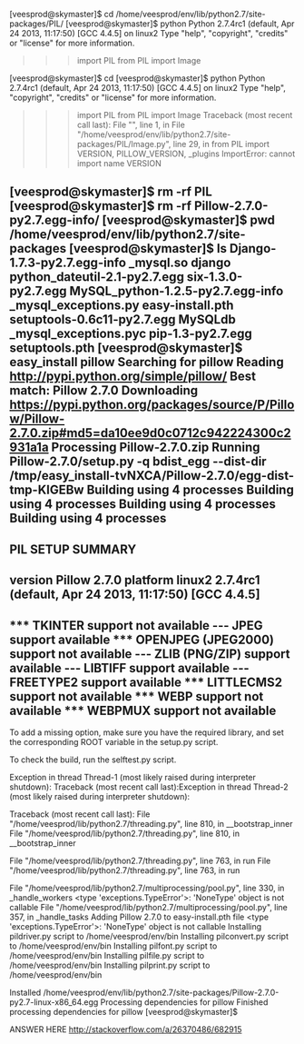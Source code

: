 [veesprod@skymaster]$ cd /home/veesprod/env/lib/python2.7/site-packages/PIL/
[veesprod@skymaster]$ python 
Python 2.7.4rc1 (default, Apr 24 2013, 11:17:50) 
[GCC 4.4.5] on linux2
Type "help", "copyright", "credits" or "license" for more information.
>>> import PIL
>>> from PIL import Image
>>> 

[veesprod@skymaster]$ cd
[veesprod@skymaster]$ python
Python 2.7.4rc1 (default, Apr 24 2013, 11:17:50) 
[GCC 4.4.5] on linux2
Type "help", "copyright", "credits" or "license" for more information.
>>> import PIL
>>> from PIL import Image
Traceback (most recent call last):
  File "<stdin>", line 1, in <module>
  File "/home/veesprod/env/lib/python2.7/site-packages/PIL/Image.py", line 29, in <module>
    from PIL import VERSION, PILLOW_VERSION, _plugins
ImportError: cannot import name VERSION
>>> 

[veesprod@skymaster]$ rm -rf PIL
[veesprod@skymaster]$ rm -rf Pillow-2.7.0-py2.7.egg-info/
[veesprod@skymaster]$ pwd
/home/veesprod/env/lib/python2.7/site-packages
[veesprod@skymaster]$ ls
Django-1.7.3-py2.7.egg-info	   _mysql.so		  django	     python_dateutil-2.1-py2.7.egg  six-1.3.0-py2.7.egg
MySQL_python-1.2.5-py2.7.egg-info  _mysql_exceptions.py   easy-install.pth   setuptools-0.6c11-py2.7.egg
MySQLdb				   _mysql_exceptions.pyc  pip-1.3-py2.7.egg  setuptools.pth
[veesprod@skymaster]$ easy_install pillow
Searching for pillow
Reading http://pypi.python.org/simple/pillow/
Best match: Pillow 2.7.0
Downloading https://pypi.python.org/packages/source/P/Pillow/Pillow-2.7.0.zip#md5=da10ee9d0c0712c942224300c2931a1a
Processing Pillow-2.7.0.zip
Running Pillow-2.7.0/setup.py -q bdist_egg --dist-dir /tmp/easy_install-tvNXCA/Pillow-2.7.0/egg-dist-tmp-KIGEBw
Building using 4 processes
Building using 4 processes
Building using 4 processes
Building using 4 processes
--------------------------------------------------------------------
PIL SETUP SUMMARY
--------------------------------------------------------------------
version      Pillow 2.7.0
platform     linux2 2.7.4rc1 (default, Apr 24 2013, 11:17:50)
             [GCC 4.4.5]
--------------------------------------------------------------------
*** TKINTER support not available
--- JPEG support available
*** OPENJPEG (JPEG2000) support not available
--- ZLIB (PNG/ZIP) support available
--- LIBTIFF support available
--- FREETYPE2 support available
*** LITTLECMS2 support not available
*** WEBP support not available
*** WEBPMUX support not available
--------------------------------------------------------------------
To add a missing option, make sure you have the required
library, and set the corresponding ROOT variable in the
setup.py script.

To check the build, run the selftest.py script.

Exception in thread Thread-1 (most likely raised during interpreter shutdown):
 Traceback (most recent call last):Exception in thread Thread-2 (most likely raised during interpreter shutdown):

Traceback (most recent call last):  File "/home/veesprod/lib/python2.7/threading.py", line 810, in __bootstrap_inner
  File "/home/veesprod/lib/python2.7/threading.py", line 810, in __bootstrap_inner

  File "/home/veesprod/lib/python2.7/threading.py", line 763, in run  File "/home/veesprod/lib/python2.7/threading.py", line 763, in run

  File "/home/veesprod/lib/python2.7/multiprocessing/pool.py", line 330, in _handle_workers
<type 'exceptions.TypeError'>: 'NoneType' object is not callable
  File "/home/veesprod/lib/python2.7/multiprocessing/pool.py", line 357, in _handle_tasks
Adding Pillow 2.7.0 to easy-install.pth file
<type 'exceptions.TypeError'>: 'NoneType' object is not callable
Installing pildriver.py script to /home/veesprod/env/bin
Installing pilconvert.py script to /home/veesprod/env/bin
Installing pilfont.py script to /home/veesprod/env/bin
Installing pilfile.py script to /home/veesprod/env/bin
Installing pilprint.py script to /home/veesprod/env/bin

Installed /home/veesprod/env/lib/python2.7/site-packages/Pillow-2.7.0-py2.7-linux-x86_64.egg
Processing dependencies for pillow
Finished processing dependencies for pillow
[veesprod@skymaster]$ 

ANSWER HERE
http://stackoverflow.com/a/26370486/682915


